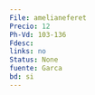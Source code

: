 ```yaml
---
File: amelianeferet
Precio: 12
Ph-Vd: 103-136
Fdesc: 
links: no
Status: None
fuente: Garca
bd: si
---
```

